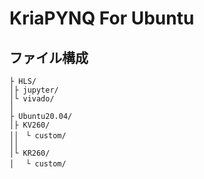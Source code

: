 # KriaPYNQ For Ubuntu

## ファイル構成
```
├ HLS/ 
│├ jupyter/
│└ vivado/
│
├ Ubuntu20.04/
│├ KV260/
││　└ custom/
││
│└ KR260/
│ 　└ custom/

```


